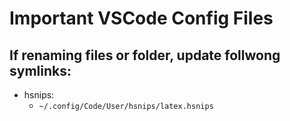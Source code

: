 # Important VSCode Config Files

##  If renaming files or folder, update follwong symlinks:
- hsnips:
	- `~/.config/Code/User/hsnips/latex.hsnips`
